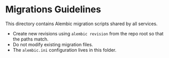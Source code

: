 # Migrations Guidelines

This directory contains Alembic migration scripts shared by all services.

- Create new revisions using `alembic revision` from the repo root so that the paths match.
- Do not modify existing migration files.
- The `alembic.ini` configuration lives in this folder.
